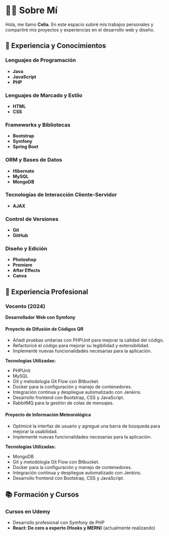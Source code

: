 # 🧑‍💻 Sobre Mí

Hola, me llamo **Celia**. En este espacio subiré mis trabajos personales y compartiré mis proyectos y experiencias en el desarrollo web y diseño.

## 🚀 Experiencia y Conocimientos

### Lenguajes de Programación
- **Java**
- **JavaScript**
- **PHP**

### Lenguajes de Marcado y Estilo
- **HTML**
- **CSS**

### Frameworks y Bibliotecas
- **Bootstrap**
- **Symfony**
- **Spring Boot**

### ORM y Bases de Datos
- **Hibernate**
- **MySQL**
- **MongoDB**

### Tecnologías de Interacción Cliente-Servidor
- **AJAX**

### Control de Versiones
- **Git**
- **GitHub**

### Diseño y Edición
- **Photoshop**
- **Premiere**
- **After Effects**
- **Canva**

## 💼 Experiencia Profesional

### Vocento (2024)
**Desarrollador Web con Symfony**

#### Proyecto de Difusión de Códigos QR
- Añadí pruebas unitarias con PHPUnit para mejorar la calidad del código.
- Refactoricé el código para mejorar su legibilidad y extensibilidad.
- Implementé nuevas funcionalidades necesarias para la aplicación.

**Tecnologías Utilizadas:**
- PHPUnit
- MySQL
- Git y metodología Git Flow con Bitbucket.
- Docker para la configuración y manejo de contenedores.
- Integración continua y despliegue automatizado con Jenkins.
- Desarrollo frontend con Bootstrap, CSS y JavaScript.
- RabbitMQ para la gestión de colas de mensajes.

#### Proyecto de Información Meteorológica
- Optimicé la interfaz de usuario y agregué una barra de búsqueda para mejorar la usabilidad.
- Implementé nuevas funcionalidades necesarias para la aplicación.

**Tecnologías Utilizadas:**
- MongoDB
- Git y metodología Git Flow con Bitbucket.
- Docker para la configuración y manejo de contenedores.
- Integración continua y despliegue automatizado con Jenkins.
- Desarrollo frontend con Bootstrap, CSS y JavaScript.

## 📚 Formación y Cursos

### Cursos en Udemy
- Desarrollo profesional con Symfony de PHP
- **React: De cero a experto (Hooks y MERN)** (actualmente realizando)
